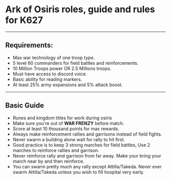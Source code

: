 # Ark of Osiris roles, guide and rules for K627

---

## Requirements:

- Max war technology of one troop type.
- 5 level 60 commanders for field battles and reinforcements.
- 10 Million Troops power OR 2.5 Millions troops.
- Must have access to discord voice.
- Basic ability for reading markers.
- At least 25% army expansions and 5% attack boost.

---

## Basic Guide

- Runes and kingdom titles for work during osiris
- Make sure you're out of <b>WAR FRENZY</b> before match.
- Score at least 10 thousand points for max rewards.
- Always make reinforcement rallies and garrisons instead of field fights.
- Never swarm a building alone wait for rally to hit first.
- Good practice is to keep 3 strong marches for field battles, Use 2 marches to reinforce rallies and garrison.
- Never reinforce rally and garrison from far away. Make your bring your march near by and then reinforce.
- You can swarm pretty much any rally except Attilla/Takeda. Never ever swarm Attilla/Takeda unless you wish to fill hospital very early.
